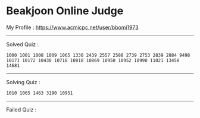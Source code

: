 # Beakjoon Online Judge

My Profile : https://www.acmicpc.net/user/bbomi1973

---

Solved Quiz : 
```
1000 1001 1008 1009 1065 1330 2439 2557 2588 2739 2753 2839 2884 9498 10171 10172 10430 10718 10818 10869 10950 10952 10998 11021 13458 14681
```

---

Solving Quiz :
```
1010 1065 1463 3190 10951
```

---

Failed Quiz :
```

```